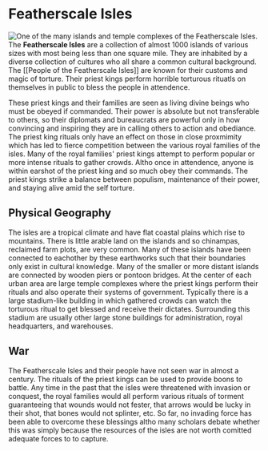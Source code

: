 # Featherscale Isles
![One of the many islands and temple complexes of the Featherscale Isles.](featherscale_isles_map.jpg)
The **Featherscale Isles** are a collection of almost 1000 islands of various sizes with most being less than one square mile. They are inhabited by a diverse collection of cultures who all share a common cultural background. The [[People of the Featherscale Isles]] are known for their customs and magic of torture. Their priest kings perform horrible torturous rituatls on themselves in public to bless the people in attendence. 

These priest kings and their families are seen as living divine beings who must be obeyed if commanded. Their power is absolute but not transferable to others, so their diplomats and bureaucrats are powerful only in how convincing and inspiring they are in calling others to action and obediance. The priest king rituals only have an effect on those in close proxmimity which has led to fierce competition between the various royal families of the isles. Many of the royal families' priest kings attempt to perform popular or more intense rituals to gather crowds. Altho once in attendence, anyone is within earshot of the priest king and so much obey their commands. The priest kings strike a balance between populism, maintenance of their power, and staying alive amid the self torture.

## Physical Geography
The isles are a tropical climate and have flat coastal plains which rise to mountains. There is little arable land on the islands and so chinampas, reclaimed farm plots, are very common. Many of these islands have been connected to eachother by these earthworks such that their boundaries only exist in cultural knowledge. Many of the smaller or more distant islands are connected by wooden piers or pontoon bridges. At the center of each urban area are large temple complexes where the priest kings perform their rituals and also operate their systems of government. Typically there is a large stadium-like building in which gathered crowds can watch the torturous ritual to get blessed and receive their dictates. Surrounding this stadium are usually other large stone buildings for administration, royal headquarters, and warehouses.

## War
The Featherscale Isles and their people have not seen war in almost a century. The rituals of the priest kings can be used to provide boons to battle. Any time in the past that the isles were threatened with invasion or conquest, the royal families would all perform various rituals of torment guaranteeing that wounds would not fester, that arrows would be lucky in their shot, that bones would not splinter, etc. So far, no invading force has been able to overcome these blessings  altho many scholars debate whether this was simply because the resources of the isles are not worth comitted adequate forces to to capture.

<Location><Featherscale Isles><Region>